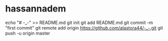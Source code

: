 # hassannadem
echo "# -_-" >> README.md git init git add README.md git commit -m "first commit" git remote add origin https://github.com/alastora44/-_-.git git push -u origin master
